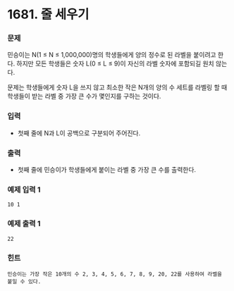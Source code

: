 # 1681. 줄 세우기

### 문제
민승이는 N(1 ≤ N ≤ 1,000,000)명의 학생들에게 양의 정수로 된 라벨을 붙이려고 한다. 하지만 모든 학생들은 숫자 L(0 ≤ L ≤ 9)이 자신의 라벨 숫자에 포함되길 원치 않는다. 

문제는 학생들에게 숫자 L을 쓰지 않고 최소한 작은 N개의 양의 수 세트를 라벨링 할 때 학생들이 받는 라벨 중 가장 큰 수가 몇인지를 구하는 것이다.

### 입력
- 첫째 줄에 N과 L이 공백으로 구분되어 주어진다.

### 출력
- 첫째 줄에 민승이가 학생들에게 붙이는 라벨 중 가장 큰 수를 출력한다.

### 예제 입력 1
```
10 1
```
### 예제 출력 1 
```
22
```
### 힌트
```
민승이는 가장 작은 10개의 수 2, 3, 4, 5, 6, 7, 8, 9, 20, 22를 사용하여 라벨을 붙일 수 있다.
```
